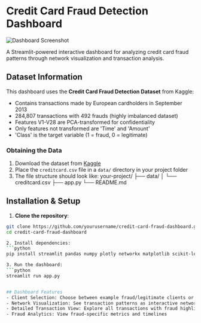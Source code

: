 # Credit Card Fraud Detection Dashboard

![Dashboard Screenshot](https://via.placeholder.com/800x400?text=Fraud+Detection+Dashboard+Screenshot)

A Streamlit-powered interactive dashboard for analyzing credit card fraud patterns through network visualization and transaction analysis. 

## Dataset Information

This dashboard uses the **Credit Card Fraud Detection Dataset** from Kaggle:
- Contains transactions made by European cardholders in September 2013
- 284,807 transactions with 492 frauds (highly imbalanced dataset)
- Features V1-V28 are PCA-transformed for confidentiality
- Only features not transformed are 'Time' and 'Amount'
- 'Class' is the target variable (1 = fraud, 0 = legitimate)

### Obtaining the Data

1. Download the dataset from [Kaggle](https://www.kaggle.com/mlg-ulb/creditcardfraud)
2. Place the `creditcard.csv` file in a `data/` directory in your project folder
3. The file structure should look like:
your-project/
├── data/
│ └── creditcard.csv
├── app.py
└── README.md


## Installation & Setup

1. **Clone the repository**:
```bash
git clone https://github.com/yourusername/credit-card-fraud-dashboard.git
cd credit-card-fraud-dashboard

2. Install dependencies:
```python
pip install streamlit pandas numpy plotly networkx matplotlib scikit-learn imbalanced-learn

3. Run the dashboard:
```python
streamlit run app.py


## Dashboard Features
- Client Selection: Choose between example fraud/legitimate clients or random clients
- Network Visualization: See transaction patterns as interactive network graphs
- Detailed Transaction View: Explore all transactions with fraud highlighting
- Fraud Analytics: View fraud-specific metrics and timelines

